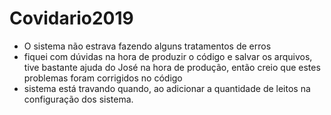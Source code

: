 # Covidario2019
- O sistema não estrava fazendo alguns tratamentos de erros
- fiquei com dúvidas na hora de produzir o código e salvar os arquivos, tive bastante ajuda do José na hora de produção, então creio que estes problemas foram corrigidos no código
- sistema está travando quando, ao adicionar a quantidade de leitos na configuração dos sistema.
